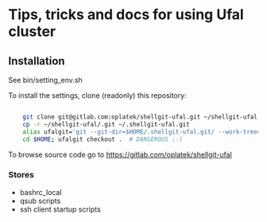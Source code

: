 # Tips, tricks and docs for using Ufal cluster

## Installation ##
See bin/setting_env.sh

To install the settings, clone (readonly) this repository:

```bash

	git clone git@gitlab.com:oplatek/shellgit-ufal.git ~/shellgit-ufal
    cp -r ~/shellgit-ufal/.git ~/.shellgit-ufal.git
	alias ufalgit='git --git-dir=$HOME/.shellgit-ufal.git/ --work-tree=$HOME'
	cd $HOME; ufalgit checkout .  # DANGEROUS ;-)
```


To browse source code go to https://gitlab.com/oplatek/shellgit-ufal

### Stores ###

* bashrc_local
* qsub scripts
* ssh client startup scripts
